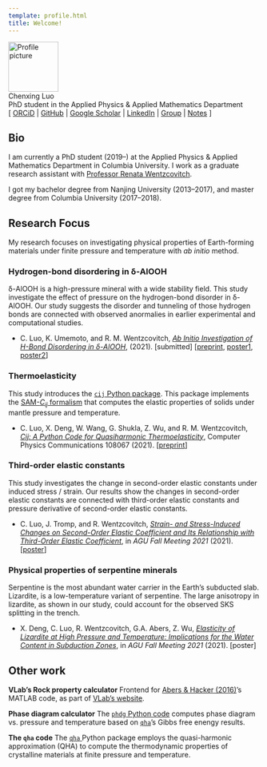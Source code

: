 ```yaml
---
template: profile.html
title: Welcome!
---
```


<div id="front" class="rounded">
    <img src="res/profile-thumb.jpg" class="rounded" alt="Profile picture" width="100">
    <div class="name">Chenxing Luo</div>
    <div class="description">PhD student in the Applied Physics & Applied Mathematics Department</div>
    <div class="link">[ <a href="https://orcid.org/0000-0003-4116-6851">ORCiD</a>
        | <a href="https://github.com/chazeon">GitHub</a>
        | <a href="https://scholar.google.com/citations?user=iMefCXUAAAAJ">Google Scholar</a>
        | <a href="https://www.linkedin.com/in/chenxing-luo/">LinkedIn</a>
        | <a href="http://www.mineralscloud.com/people">Group</a>
        | <a href="notes/index.html">Notes</a>
        ]</div>
</div>
<div class="clearfix"></div>

## Bio

I am currently a PhD student (2019–) at the Applied Physics & Applied Mathematics Department in Columbia University. I work as a graduate research assistant with [Professor Renata Wentzcovitch](https://www.apam.columbia.edu/faculty/renata-wentzcovitch).

I got my bachelor degree from Nanjing University (2013–2017), and master degree from Columbia University (2017–2018).

## Research Focus

My research focuses on investigating physical properties of Earth-forming materials under finite pressure and temperature with *ab initio* method.

###  Hydrogen-bond disordering in δ-AlOOH

δ-AlOOH is a high-pressure mineral with a wide stability field. This study investigate the effect of pressure on the hydrogen-bond disorder in δ-AlOOH. Our study suggests the disorder and tunneling of those hydrogen bonds are connected with observed anormalies in earlier experimental and computational studies.

- C. Luo, K. Umemoto, and R. M. Wentzcovitch, [*Ab Initio Investigation of H-Bond Disordering in δ-AlOOH*](https://arxiv.org/abs/2112.11369), (2021). [submitted] [[preprint](https://arxiv.org/abs/2112.11369), [poster1](files/agu19-alooh.pdf), [poster2](files/esw21-alooh.pdf)]

### Thermoelasticity

This study introduces the [`cij`  Python package](https://github.com/MineralsCloud/cij). This package implements the [SAM-*C<sub>ij</sub>* formalism](https://doi.org/10.1103/PhysRevB.83.184115) that computes the elastic properties of solids under mantle pressure and temperature.

- C. Luo, X. Deng, W. Wang, G. Shukla, Z. Wu, and R. M. Wentzcovitch, [*Cij: A Python Code for Quasiharmonic Thermoelasticity*](https://doi.org/10.1016/j.cpc.2021.108067), Computer Physics Communications 108067 (2021). [[preprint](https://arxiv.org/abs/2101.12596)]

### Third-order elastic constants

This study investigates the change in second-order elastic constants under induced stress / strain. Our results show the changes in second-order elastic constants are connected with third-order elastic constants and pressure derivative of second-order elastic constants.

- C. Luo, J. Tromp, and R. Wentzcovitch, [*Strain- and Stress-Induced Changes on Second-Order Elastic Coefficient and Its Relationship with Third-Order Elastic Coefficient*](https://agu.confex.com/agu/fm21/meetingapp.cgi/Paper/898808), in *AGU Fall Meeting 2021* (2021). [[poster](files/agu21-toec.pdf)]

### Physical properties of serpentine minerals

Serpentine is the most abundant water carrier in the Earth’s subducted slab. Lizardite, is a low-temperature variant of serpentine. The large anisotropy in lizardite, as shown in our study, could account for the observed SKS splitting in the trench.

- X. Deng, C. Luo, R. Wentzcovitch, G.A. Abers, Z. Wu, [*Elasticity of Lizardite at High Pressure and Temperature: Implications for the Water Content in Subduction Zones*](https://agu.confex.com/agu/fm21/meetingapp.cgi/Paper/934164), in *AGU Fall Meeting 2021* (2021). [poster]

## Other work

<b class="header">VLab’s Rock property calculator</b> Frontend for [Abers & Hacker (2016)]( https://doi.org/10.1002/2015GC006171)’s MATLAB code, as part of [VLab’s website](http://www.mineralscloud.com/gridsphere/jsp/abershacker/index.jsp).

<b class="header">Phase diagram calculator</b> The [`phdg` Python code](https://github.com/MineralsCloud/phdg) computes phase diagram vs. pressure and temperature based on [`qha`](https://github.com/MineralsCloud/qha)’s Gibbs free enengy results.

<b class="header">The `qha` code</b> The [`qha` ](https://github.com/MineralsCloud/qha) Python package employs the quasi-harmonic approximation (QHA) to compute the thermodynamic properties of crystalline materials at finite pressure and temperature.

